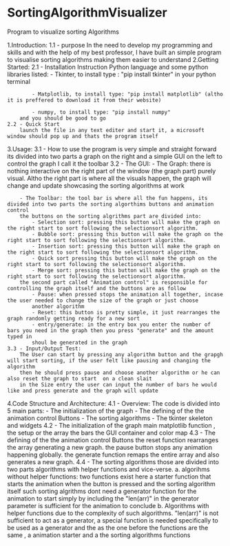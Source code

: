 # SortingAlgorithmVisualizer
Program to visualize sorting Algorithms

1.Introduction:
    1.1 - purpose
        In the need to develop my programming and skills and with the help of my best professor, I have built an simple program
        to visualise sorting algorithms making them easier to understand
2.Getting Started:
    2.1 - Installation Instruction
        Python language and some python libraries listed:
            - Tkinter, to install type : "pip install tkinter" in your python terminal

            - Matplotlib, to install type: "pip install matplotlib" (altho it is preffered to download it from their website)

            - numpy, to install type: "pip install numpy"
        and you should be good to go 
    2.2 - Quick Start
        launch the file in any text editer and start it, a microsoft window should pop up and thats the program itself
3.Usage:
    3.1 - How to use
        the program is very simple and straight forward its divided into two parts a graph on the right and a simple GUI on the
        left to control the graph I call it the toolbar
    3.2 - The GUI:
        - The Graph: there is nothing interactive on the right part of the window (the graph part) purely visual. Altho the right part is where
        all the visuals happen, the graph will change and update showcasing the sorting algorithms at work

        - The Toolbar: the tool bar is where all the fun happens, its divided into two parts the sorting algorthims buttons and animation control
        the buttons on the sorting algrithms part are divided into:
            - Selection sort: pressing this button will make the graph on the right start to sort following the selectionsort algorithm.
            - Bubble sort: pressing this button will make the graph on the right start to sort following the selectionsort algorithm.
            - Insertion sort: pressing this button will make the graph on the right start to sort following the selectionsort algorithm.
            - Quick sort pressing this button will make the graph on the right start to sort following the selectionsort algorithm.
            - Merge sort: pressing this button will make the graph on the right start to sort following the selectionsort algorithm.
        the second part called "Animation control" is responsible for controlling the graph itself and the buttons are as follow
            - Pause: when pressed stops the animation all together, incase the user needed to change the size of the graph or just choose 
            another algorithm
            - Reset: this button is pretty simple, it just rearranges the graph randomly getting ready for a new sort
            - entry/generate: in the entry box you enter the number of bars you need in the graph then you press "generate" and the amount typed in
            shoul be generated in the graph
    3.3 - Input/Output Test:
        The User can start by pressing any algorithm button and the grapgh will start sorting, if the user felt like pausing and changing the algorithm
        then he should press pause and choose another algorithm or he can also reset the graph to start  on a clean slait
        in the Size entry the user can input the number of bars he would like and press generate and the graph will update
4.Code Structure and Architecture:
    4.1 - Overview:
        The code is divided into 5 main parts:
            - The initialization of the graph
            - The defining of the the animation control Buttons
            - The sorting algorithms
            - The tkinter skeleton and widgets
    4.2 - The initialization of the graph
        main matplotlib function , the setup or the array the bars the GUI container and color map
    4.3 - The defining of the the animation control Buttons
        the reset function rearranges the array generating a new graph.
        the pause button stops any animation happening globally.
        the generate function remaps the entire array and also generates a new graph.
    4.4 - The sorting algorithms
        those are divided into two parts algorithms with helper functions and vice-verse.
            a. algorihms without helper functions:
                two functions exist here a starter function that starts the animation when the button is pressed and the sorting algorithm itself
                such sorting algrithms dont need a generator function for the animation to start simply by including the "len(arr)" in the generator
                parameter is sufficient for the animation to conclude
            b. Algorithms with helper functions
                due to the complexity of such algorithms. "len(arr)" is not sufficient to act as a generator, a special function is needed specifically
                to be used as a generator and the as the one before the functions are the same , a animation starter and a the sorting algorithms functions
                
    

                